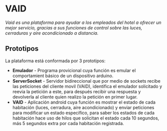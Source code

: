 # VAID

_Vaid es una plataforma para ayudar a los empleados del hotel a ofrecer un mejor servicio, gracias a sus funciones de control sobre las luces, cerraduras y aire acondicionado a distancia._

## Prototipos

La plataforma está conformada por 3 prototipos:

* **Emulador** - Programa provicional cuya función es emular el comportamient básico de un dispositivo arduino.
* **ServerSocket** - Servidor bidireccional que por medio de sockets recibe las peticiones del cliente movil (VAID), identifica el emulador solicitado y reevia la petición a este, para después recibir una respuesta y devolverla al cliente quien realizo la petición en primer lugar.
* **VAID** - Aplicación android cuya función es mostrar el estado de cada habitación (luces, cerradura, aire acondicionado) y enviar peticiones para modificar un estado específico, para saber los estados de cada habitación hace uso de hilos que solicitan el estado cada 10 segundos, más 5 segundos extra por cada habitación registrada.